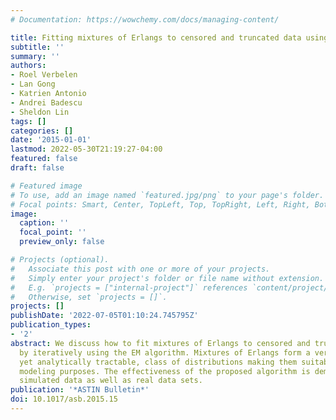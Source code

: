 ```yaml
---
# Documentation: https://wowchemy.com/docs/managing-content/

title: Fitting mixtures of Erlangs to censored and truncated data using the EM algorithm
subtitle: ''
summary: ''
authors:
- Roel Verbelen
- Lan Gong
- Katrien Antonio
- Andrei Badescu
- Sheldon Lin
tags: []
categories: []
date: '2015-01-01'
lastmod: 2022-05-30T21:19:27-04:00
featured: false
draft: false

# Featured image
# To use, add an image named `featured.jpg/png` to your page's folder.
# Focal points: Smart, Center, TopLeft, Top, TopRight, Left, Right, BottomLeft, Bottom, BottomRight.
image:
  caption: ''
  focal_point: ''
  preview_only: false

# Projects (optional).
#   Associate this post with one or more of your projects.
#   Simply enter your project's folder or file name without extension.
#   E.g. `projects = ["internal-project"]` references `content/project/deep-learning/index.md`.
#   Otherwise, set `projects = []`.
projects: []
publishDate: '2022-07-05T01:10:24.745795Z'
publication_types:
- '2'
abstract: We discuss how to fit mixtures of Erlangs to censored and truncated data
  by iteratively using the EM algorithm. Mixtures of Erlangs form a very versatile,
  yet analytically tractable, class of distributions making them suitable for loss
  modeling purposes. The effectiveness of the proposed algorithm is demonstrated on
  simulated data as well as real data sets.
publication: '*ASTIN Bulletin*'
doi: 10.1017/asb.2015.15
---
```

